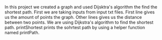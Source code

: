 In this project we created a graph and used Dijsktra's algorithm the find the shortest path.
First we are taking inputs from input txt files.
First line gives us the amount of points the graph.
Other lines gives us the distance between two points.
We are using Dijkstra's algorithm to find the shortest path.
printShortest prints the sohrtest path by using a helper function named printPath.
